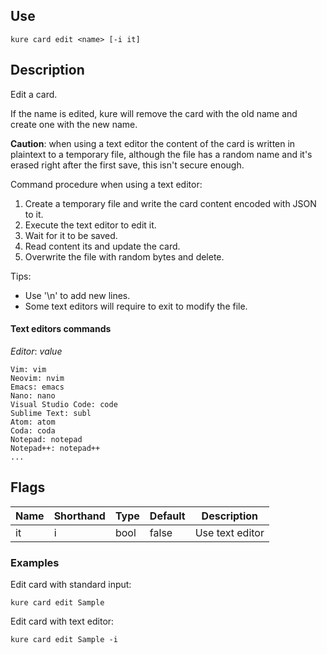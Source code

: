 ## Use

`kure card edit <name> [-i it]`

## Description

Edit a card.

If the name is edited, kure will remove the card with the old name and create one with the new name.

**Caution**: when using a text editor the content of the card is written in plaintext to a temporary file, although the file has a random name and it's erased right after the first save, this isn't secure enough.

Command procedure when using a text editor:
1. Create a temporary file and write the card content encoded with JSON to it.
2. Execute the text editor to edit it.
3. Wait for it to be saved.
4. Read content its and update the card.
5. Overwrite the file with random bytes and delete.

Tips:
- Use '\n' to add new lines.
- Some text editors will require to exit to modify the file.

#### Text editors commands
*Editor*: *value*
```
Vim: vim
Neovim: nvim
Emacs: emacs
Nano: nano
Visual Studio Code: code
Sublime Text: subl
Atom: atom
Coda: coda
Notepad: notepad
Notepad++: notepad++
...
```

## Flags

|  Name     | Shorthand |     Type      |    Default    |     Description    |
|-----------|-----------|---------------|---------------|--------------------|
| it        | i         | bool          | false         | Use text editor    |

### Examples

Edit card with standard input:
```
kure card edit Sample
```

Edit card with text editor:
```
kure card edit Sample -i
```
